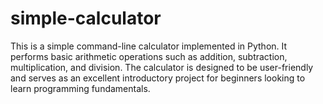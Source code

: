 # simple-calculator
This is a simple command-line calculator implemented in Python. It performs basic arithmetic operations such as addition, subtraction, multiplication, and division. The calculator is designed to be user-friendly and serves as an excellent introductory project for beginners looking to learn programming fundamentals.
